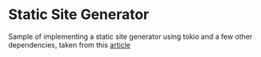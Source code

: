 # Static Site Generator

Sample of implementing a static site generator using tokio and a few other dependencies, taken from this [article](https://kerkour.com/rust-static-site-generator)